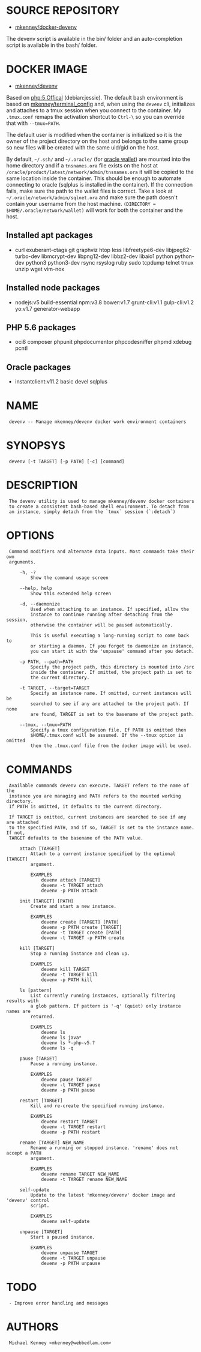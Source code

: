 # SOURCE REPOSITORY

* [mkenney/docker-devenv](https://github.com/mkenney/docker-devenv)

The devenv script is available in the bin/ folder and an auto-completion
script is available in the bash/ folder.

# DOCKER IMAGE

* [mkenney/devenv](https://hub.docker.com/r/mkenney/devenv/)

Based on [php:5 Offical](https://hub.docker.com/_/php/) (debian:jessie).
The default bash environment is based on [mkenney/terminal_config](https://github.com/mkenney/terminal_conf)
and, when using the  `devenv` cli, initializes and attaches to a tmux
session when you connect to the container. My `.tmux.conf` remaps the
activation shortcut to `Ctrl-\` so you can override that with `--tmux=PATH`.

The default user is modified when the container is initialized so it is
the owner of the project directory on the host and belongs to the same
group so new files will be created with the same uid/gid on the host.

By default, `~/.ssh/` and `~/.oracle/` (for [oracle wallet](http://docs.oracle.com/cd/B19306_01/network.102/b14266/cnctslsh.htm#g1033548))
are mounted into the home directory and if a `tnsnames.ora` file exists
on the host at `/oracle/product/latest/network/admin/tnsnames.ora` it will
be copied to the same location inside the container. This should be enough
to automate connecting to oracle (sqlplus is installed in the container).
If the connection fails, make sure the path to the wallet files is correct.
Take a look at `~/.oracle/network/admin/sqlnet.ora` and make sure the path
doesn't contain your username from the host machine. `(DIRECTORY = $HOME/.oracle/network/wallet)`
will work for both the container and the host.

## Installed apt packages

* curl exuberant-ctags git graphviz htop less libfreetype6-dev libjpeg62-turbo-dev libmcrypt-dev libpng12-dev libbz2-dev libaio1 python python-dev python3 python3-dev rsync rsyslog ruby sudo tcpdump telnet tmux unzip wget vim-nox

## Installed node packages

* nodejs:v5 build-essential npm:v3.8 bower:v1.7 grunt-cli:v1.1 gulp-cli:v1.2 yo:v1.7 generator-webapp

## PHP 5.6 packages

* oci8 composer phpunit phpdocumentor phpcodesniffer phpmd xdebug pcntl

## Oracle packages

* instantclient:v11.2 basic devel sqlplus

# NAME
     devenv -- Manage mkenney/devenv docker work environment containers

# SYNOPSYS
     devenv [-t TARGET] [-p PATH] [-c] [command]

# DESCRIPTION
     The devenv utility is used to manage mkenney/devenv docker containers
     to create a consistent bash-based shell environment. To detach from
     an instance, simply detach from the `tmux` session (`:detach`)

# OPTIONS
     Command modifiers and alternate data inputs. Most commands take their own
     arguments.

         -h, -?
             Show the command usage screen

         --help, help
             Show this extended help screen

         -d, --daemonize
             Used when attaching to an instance. If specified, allow the
             instance to continue running after detaching from the session,
             otherwise the container will be paused automatically.

             This is useful executing a long-running script to come back to
             or starting a daemon. If you forget to daemonize an instance,
             you can start it with the 'unpause' command after you detach.

         -p PATH, --path=PATH
             Specify the project path, this directory is mounted into /src
             inside the container. If omitted, the project path is set to
             the current directory.

         -t TARGET, --target=TARGET
             Specify an instance name. If omitted, current instances will be
             searched to see if any are attached to the project path. If none
             are found, TARGET is set to the basename of the project path.

         --tmux, --tmux=PATH
             Specify a tmux configuration file. If PATH is omitted then
             $HOME/.tmux.conf will be assumed. If the --tmux option is omitted
             then the .tmux.conf file from the docker image will be used.

# COMMANDS
     Available commands devenv can execute. TARGET refers to the name of the
     instance you are managing and PATH refers to the mounted working directory.
     If PATH is omitted, it defaults to the current directory.

     If TARGET is omitted, current instances are searched to see if any are attached
     to the specified PATH, and if so, TARGET is set to the instance name. If not,
     TARGET defaults to the basename of the PATH value.

         attach [TARGET]
             Attach to a current instance specified by the optional [TARGET]
             argument.

             EXAMPLES
                 devenv attach [TARGET]
                 devenv -t TARGET attach
                 devenv -p PATH attach

         init [TARGET] [PATH]
             Create and start a new instance.

             EXAMPLES
                 devenv create [TARGET] [PATH]
                 devenv -p PATH create [TARGET]
                 devenv -t TARGET create [PATH]
                 devenv -t TARGET -p PATH create

         kill [TARGET]
             Stop a running instance and clean up.

             EXAMPLES
                 devenv kill TARGET
                 devenv -t TARGET kill
                 devenv -p PATH kill

         ls [pattern]
             List currently running instances, optionally filtering results with
             a glob pattern. If pattern is '-q' (quiet) only instance names are
             returned.

             EXAMPLES
                 devenv ls
                 devenv ls java*
                 devenv ls *-php-v5.?
                 devenv ls -q

         pause [TARGET]
             Pause a running instance.

             EXAMPLES
                 devenv pause TARGET
                 devenv -t TARGET pause
                 devenv -p PATH pause

         restart [TARGET]
             Kill and re-create the specified running instance.

             EXAMPLES
                 devenv restart TARGET
                 devenv -t TARGET restart
                 devenv -p PATH restart

         rename [TARGET] NEW_NAME
             Rename a running or stopped instance. 'rename' does not accept a PATH
             argument.

             EXAMPLES
                 devenv rename TARGET NEW_NAME
                 devenv -t TARGET rename NEW_NAME

         self-update
             Update to the latest 'mkenney/devenv' docker image and 'devenv' control
             script.

             EXAMPLES
                 devenv self-update

         unpause [TARGET]
             Start a paused instance.

             EXAMPLES
                 devenv unpause TARGET
                 devenv -t TARGET unpause
                 devenv -p PATH unpause

# TODO
     - Improve error handling and messages

# AUTHORS
     Michael Kenney <mkenney@webbedlam.com>
